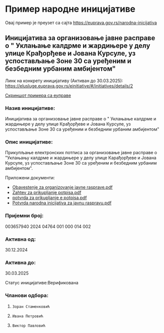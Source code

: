 # Пример народне иницијативе

Овај пример је преузет са сајта https://euprava.gov.rs/narodna-inicijativa

## Иницијатива за организовање јавне расправе о " Уклањање калдрме и жардињере у делу улице Крађорђеве и Јована Курсуле, уз успостављање Зоне 30 са уређеним и безбедним урбаним амбијентом"

Линк на конкрету иницијативу (Активан до 30.03.2025): https://elusluge.euprava.gov.rs/einitiative/#/initiatives/details/2

[Скриншот примера са еуправе](https://github.com/Sobot/narodne-inicijative/blob/main/primer-narodne-inicijative/Screenshot%20inicijative.png)

### Назив иницијативе:
Иницијатива за организовање јавне расправе о " Уклањање калдрме и жардињере у делу улице Крађорђеве и Јована Курсуле, уз успостављање Зоне 30 са уређеним и безбедним урбаним амбијентом"

### Опис иницијативе:
Прикупљање електронских потписа за организовање јавне расправе о "Уклањању калдрме и жардињере у делу улице Карађорђеве и Јована Курсуле, уз успостављање Зоне 30 са уређеним и безбедним урбаним амбијентом".

Приложени документи:
 - [Obavestenje za organizovanje javne rasprave.pdf](https://github.com/Sobot/narodne-inicijative/blob/main/primer-narodne-inicijative/Obavestenje%20za%20organizovanje%20javne%20rasprave.pdf)
 - [Zahtev za prikupljanje potpisa.pdf](https://github.com/Sobot/narodne-inicijative/blob/main/primer-narodne-inicijative/Zahtev%20za%20prikupljanje%20potpisa.pdf)
 - [potvrda za prikupljanje e potpisa.pdf](https://github.com/Sobot/narodne-inicijative/blob/main/primer-narodne-inicijative/potvrda%20za%20prikupljanje%20e%20potpisa.pdf)
 - [Potvrda narodna inicijativa za javnu raspravu.pdf](https://github.com/Sobot/narodne-inicijative/blob/main/primer-narodne-inicijative/Potvrda%20narodna%20inicijativa%20za%20javnu%20raspravu.pdf)

### Пријемни број:

003657940 2024 04764 001 000 014 002
### Активна од:
30.12.2024

### Активна до:
30.03.2025

Статус иницијативе:Верификована

### Чланови одбора:
1.     Зоран Стаменковић
2.     Ивана Петровић
3.     Виктор Павловић
